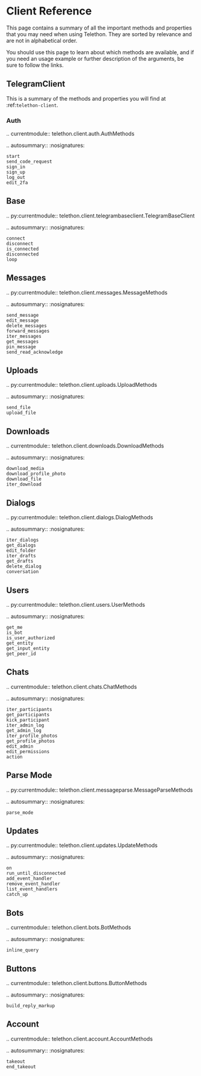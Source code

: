 # Client Reference

This page contains a summary of all the important methods and properties that
you may need when using Telethon. They are sorted by relevance and are not in
alphabetical order.

You should use this page to learn about which methods are available, and
if you need an usage example or further description of the arguments, be
sure to follow the links.

## TelegramClient

This is a summary of the methods and
properties you will find at :ref:`telethon-client`.

### Auth

.. currentmodule:: telethon.client.auth.AuthMethods

.. autosummary::
    :nosignatures:

    start
    send_code_request
    sign_in
    sign_up
    log_out
    edit_2fa

Base
----

.. py:currentmodule:: telethon.client.telegrambaseclient.TelegramBaseClient

.. autosummary::
    :nosignatures:

    connect
    disconnect
    is_connected
    disconnected
    loop

Messages
--------

.. py:currentmodule:: telethon.client.messages.MessageMethods

.. autosummary::
    :nosignatures:

    send_message
    edit_message
    delete_messages
    forward_messages
    iter_messages
    get_messages
    pin_message
    send_read_acknowledge

Uploads
-------

.. py:currentmodule:: telethon.client.uploads.UploadMethods

.. autosummary::
    :nosignatures:

    send_file
    upload_file

Downloads
---------

.. currentmodule:: telethon.client.downloads.DownloadMethods

.. autosummary::
    :nosignatures:

    download_media
    download_profile_photo
    download_file
    iter_download

Dialogs
-------

.. py:currentmodule:: telethon.client.dialogs.DialogMethods

.. autosummary::
    :nosignatures:

    iter_dialogs
    get_dialogs
    edit_folder
    iter_drafts
    get_drafts
    delete_dialog
    conversation

Users
-----

.. py:currentmodule:: telethon.client.users.UserMethods

.. autosummary::
    :nosignatures:

    get_me
    is_bot
    is_user_authorized
    get_entity
    get_input_entity
    get_peer_id

Chats
-----

.. currentmodule:: telethon.client.chats.ChatMethods

.. autosummary::
    :nosignatures:

    iter_participants
    get_participants
    kick_participant
    iter_admin_log
    get_admin_log
    iter_profile_photos
    get_profile_photos
    edit_admin
    edit_permissions
    action

Parse Mode
----------

.. py:currentmodule:: telethon.client.messageparse.MessageParseMethods

.. autosummary::
    :nosignatures:

    parse_mode

Updates
-------

.. py:currentmodule:: telethon.client.updates.UpdateMethods

.. autosummary::
    :nosignatures:

    on
    run_until_disconnected
    add_event_handler
    remove_event_handler
    list_event_handlers
    catch_up

Bots
----

.. currentmodule:: telethon.client.bots.BotMethods

.. autosummary::
    :nosignatures:

    inline_query

Buttons
-------

.. currentmodule:: telethon.client.buttons.ButtonMethods

.. autosummary::
    :nosignatures:

    build_reply_markup

Account
-------

.. currentmodule:: telethon.client.account.AccountMethods

.. autosummary::
    :nosignatures:

    takeout
    end_takeout
